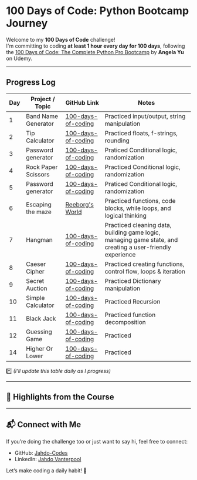 # 100 Days of Code: Python Bootcamp Journey

Welcome to my **100 Days of Code** challenge!   
I'm committing to coding **at least 1 hour every day for 100 days**, following the [100 Days of Code: The Complete Python Pro Bootcamp](https://www.udemy.com/course/100-days-of-code/?couponCode=KEEPLEARNING) by **Angela Yu** on Udemy.

---

## Progress Log

| Day | Project / Topic | GitHub Link | Notes |
|-----|------------------|-------------|-------|
| 1   | Band Name Generator | [100-days-of-coding](https://github.com/Jahdo-Codes/100-days-of-coding/blob/main/Days/Day%201%20to%2014.ipynb) | Practiced input/output, string manipulation |
| 2   | Tip Calculator | [100-days-of-coding](https://github.com/Jahdo-Codes/100-days-of-coding/blob/main/Days/Day%201%20to%2014.ipynb) | Practiced floats, f-strings, rounding |
| 3   | Password generator  | [100-days-of-coding](https://github.com/Jahdo-Codes/100-days-of-coding/blob/main/Days/Day%201%20to%2014.ipynb) | Praticed Conditional logic, randomization |
| 4   | Rock Paper Scissors  | [100-days-of-coding](https://github.com/Jahdo-Codes/100-days-of-coding/blob/main/Days/Day%201%20to%2014.ipynb) | Practiced Conditional logic, randomization |
| 5   | Password generator  | [100-days-of-coding](https://github.com/Jahdo-Codes/100-days-of-coding/blob/main/Days/Day%201%20to%2014.ipynb) | Praticed Conditional logic, randomization |
| 6   | Escaping the maze  | [Reeborg's World](https://reeborg.cs20.ca/?lang=en&mode=python&menu=%2Fworlds%2Fmenus%2Fsk_menu.json&name=Maze&url=%2Fworlds%2Ftutorial_en%2Fmaze1.json)| Practiced functions, code blocks, while loops, and logical thinking |
| 7   | Hangman  | [100-days-of-coding](https://github.com/Jahdo-Codes/100-days-of-coding/blob/main/Days/Day%201%20to%2014.ipynb) | Practiced cleaning data, building game logic, managing game state, and creating a user-friendly experience |
| 8   | Caeser Cipher  | [100-days-of-coding](https://github.com/Jahdo-Codes/100-days-of-coding/blob/main/Days/Day%201%20to%2014.ipynb) | Practiced creating functions, control flow, loops & iteration |
| 9   | Secret Auction  | [100-days-of-coding](https://github.com/Jahdo-Codes/100-days-of-coding/blob/main/Days/Day%201%20to%2014.ipynb) | Practiced Dictionary manipulation |
| 10   | Simple Calculator  | [100-days-of-coding](https://github.com/Jahdo-Codes/100-days-of-coding/blob/main/Days/Day%201%20to%2014.ipynb) | Practiced Recursion |
| 11   | Black Jack  | [100-days-of-coding](https://github.com/Jahdo-Codes/100-days-of-coding/blob/main/Days/Day%201%20to%2014.ipynb) | Practiced function decomposition |
| 12   | Guessing Game  | [100-days-of-coding](https://github.com/Jahdo-Codes/100-days-of-coding/blob/main/Days/Day%201%20to%2014.ipynb) | Practiced  |
| 14   | Higher Or Lower  | [100-days-of-coding](https://github.com/Jahdo-Codes/100-days-of-coding/blob/main/Days/Day%201%20to%2014.ipynb) | Practiced |




*️⃣ *(I’ll update this table daily as I progress)*

---

## 🌟 Highlights from the Course

> 

---

## 📬 Connect with Me

If you’re doing the challenge too or just want to say hi, feel free to connect:

- GitHub: [Jahdo-Codes](https://github.com/Jahdo-Codes)
- LinkedIn: [Jahdo Vanterpool](https://www.linkedin.com/in/jahdo-vanterpool/)

Let’s make coding a daily habit! 💪
